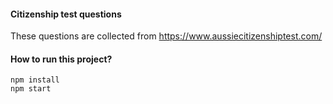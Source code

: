 #### Citizenship test questions

These questions are collected from https://www.aussiecitizenshiptest.com/

#### How to run this project?

```
npm install
npm start
```
